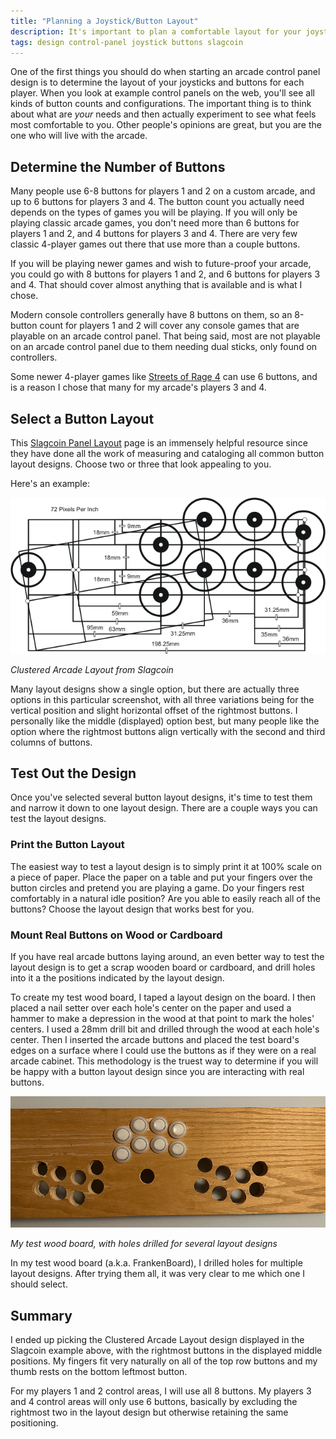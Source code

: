 ```yaml
---
title: "Planning a Joystick/Button Layout"
description: It's important to plan a comfortable layout for your joystick and button arrangement.
tags: design control-panel joystick buttons slagcoin
---
```


One of the first things you should do when starting an arcade control panel design is to determine the layout of your joysticks and buttons for each player.  When you look at example control panels on the web, you'll see all kinds of button counts and configurations.  The important thing is to think about what are *your* needs and then actually experiment to see what feels most comfortable to you.  Other people's opinions are great, but you are the one who will live with the arcade.

## Determine the Number of Buttons

Many people use 6-8 buttons for players 1 and 2 on a custom arcade, and up to 6 buttons for players 3 and 4.  The button count you actually need depends on the types of games you will be playing.  If you will only be playing classic arcade games, you don't need more than 6 buttons for players 1 and 2, and 4 buttons for players 3 and 4.  There are very few classic 4-player games out there that use more than a couple buttons.

If you will be playing newer games and wish to future-proof your arcade, you could go with 8 buttons for players 1 and 2, and 6 buttons for players 3 and 4.  That should cover almost anything that is available and is what I chose.

Modern console controllers generally have 8 buttons on them, so an 8-button count for players 1 and 2 will cover any  console games that are playable on an arcade control panel.  That being said, most are not playable on an arcade control panel due to them needing dual sticks, only found on controllers.

Some newer 4-player games like [Streets of Rage 4](https://store.steampowered.com/app/985890/Streets_of_Rage_4/) can use 6 buttons, and is a reason I chose that many for my arcade's players 3 and 4.

## Select a Button Layout

This [Slagcoin Panel Layout](https://www.slagcoin.com/joystick/layout.html) page is an immensely helpful resource since they have done all the work of measuring and cataloging all common button layout designs.  Choose two or three that look appealing to you.

Here's an example:

![Clustered Arcade Layout](/assets/images/posts/2023-01-04-slagcoin-clustered-arcade-layout.png)

*Clustered Arcade Layout from Slagcoin*

Many layout designs show a single option, but there are actually three options in this particular screenshot, with all three variations being for the vertical position and slight horizontal offset of the rightmost buttons.  I personally like the middle (displayed) option best, but many people like the option where the rightmost buttons align vertically with the second and third columns of buttons.

## Test Out the Design

Once you've selected several button layout designs, it's time to test them and narrow it down to one layout design.  There are a couple ways you can test the layout designs.

### Print the Button Layout

The easiest way to test a layout design is to simply print it at 100% scale on a piece of paper.  Place the paper on a table and put your fingers over the button circles and pretend you are playing a game.  Do your fingers rest comfortably in a natural idle position?  Are you able to easily reach all of the buttons?  Choose the layout design that works best for you.

### Mount Real Buttons on Wood or Cardboard

If you have real arcade buttons laying around, an even better way to test the layout design is to get a scrap wooden board or cardboard, and drill holes into it a the positions indicated by the layout design.

To create my test wood board, I taped a layout design on the board.  I then placed a nail setter over each hole's center on the paper and used a hammer to make a depression in the wood at that point to mark the holes' centers.  I used a 28mm drill bit and drilled through the wood at each hole's center.  Then I inserted the arcade buttons and placed the test board's edges on a surface where I could use the buttons as if they were on a real arcade cabinet.  This methodology is the truest way to determine if you will be happy with a button layout design since you are interacting with real buttons.

![Test Wood board](/assets/images/posts/2023-01-04-test-wood-board.jpg)

*My test wood board, with holes drilled for several layout designs*

In my test wood board (a.k.a. FrankenBoard), I drilled holes for multiple layout designs.  After trying them all, it was very clear to me which one I should select.

## Summary

I ended up picking the Clustered Arcade Layout design displayed in the Slagcoin example above, with the rightmost buttons in the displayed middle positions.  My fingers fit very naturally on all of the top row buttons and my thumb rests on the bottom leftmost button.

For my players 1 and 2 control areas, I will use all 8 buttons.  My players 3 and 4 control areas will only use 6 buttons, basically by excluding the rightmost two in the layout design but otherwise retaining the same positioning.

